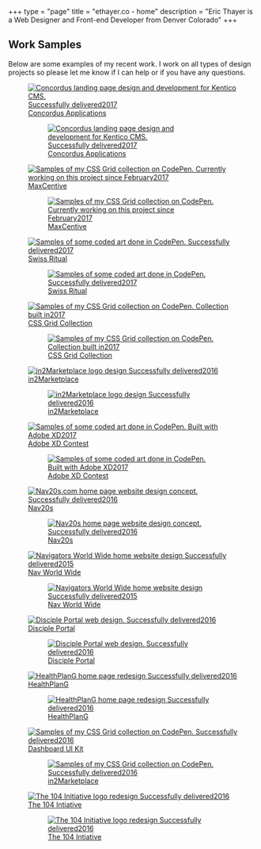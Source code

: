 +++
type = "page"
title = "ethayer.co - home"
description = "Eric Thayer is a Web Designer and Front-end Developer from Denver Colorado"
+++

<!-- Portfolio Home -->
<section id="portfolio-home" class="pt-3">
  <!-- Section Title -->
  <div class="container align-center">
    <h2 id="work-samples">Work Samples</h2>
    <p class="sub-header mb-1 mw-35em md-pr-pl-3">Below are some examples of my recent work. I work on all types of design projects so please let me know if I can help or if you have any questions.</p>
  </div>
</section>

<!-- Project Samples -->
<section id="project-samples" class="pt-pb-2">
  <div class="container container-fluid">
    <!-- Work Examples -->
    <div class="flex-layout l-media-grid">
      <!-- Concordus -->
      <figure class="media-item">
        <a class="media-wrap img" href="#0">
            <img class="lazyload" data-src="images/content-img/16x9/img-16x9-Concordus-RWD-MD.jpg" data-srcset="images/content-img/16x9/img-16x9-Concordus-RWD-LG.jpg 2000w, images/content-img/16x9/img-16x9-Concordus-RWD-MD.jpg 1900w" alt="Concordus landing page design and development for Kentico CMS.">
            <time class="time-stamp" datetime="2017"><span class="sr-only">Successfully delivered</span>2017</time>
            <figcaption class="media-caption" aria-hidden="true">
              <span class="project-title">Concordus Applications</span>                  
            </figcaption>
          </a>
        <noscript>
          <figure class="media-item">
            <a href="#0">
              <img src="images/content-img/16x9/img-16x9-Concordus-RWD-MD.jpg" srcset="images/content-img/16x9/img-16x9-Concordus-RWD-LG.jpg 2000w, images/content-img/16x9/img-16x9-Concordus-RWD-MD.jpg 1900w" alt="Concordus landing page design and development for Kentico CMS.">
              <time class="time-stamp" datetime="2017"><span class="sr-only">Successfully delivered</span>2017</time>
              <figcaption class="media-caption" aria-hidden="true">
                <span class="project-title">Concordus Applications</span>                  
              </figcaption>
            </a>
          </figure>
        </noscript>
      </figure>
      <!-- MaxCentive -->
      <figure class="media-item media-light">
        <a class="media-wrap img" href="#0">
            <img class="lazyload" data-src="images/content-img/16x9/img-16x9-MaxCentive-2-MD.jpg" data-srcset="images/content-img/16x9/img-16x9-MaxCentive-2-LG.jpg 2000w, images/content-img/16x9/img-16x9-MaxCentive-2-MD.jpg 1900w" alt="Samples of my CSS Grid collection on CodePen.">
            <time class="time-stamp" datetime="2017"><span class="sr-only">Currently working on this project since February</span>2017</time>
            <figcaption class="media-caption" aria-hidden="true">
              <span class="project-title">MaxCentive</span>
            </figcaption>
          </a>
        <noscript>
          <figure class="media-item media-light"> 
            <a href="#0">
                <img src="images/content-img/16x9/img-16x9-MaxCentive-2-MD.jpg" srcset="images/content-img/16x9/img-16x9-MaxCentive-2-LG.jpg 2000w, images/content-img/16x9/img-16x9-MaxCentive-2-MD.jpg 1900w" alt="Samples of my CSS Grid collection on CodePen.">
                <time class="time-stamp" datetime="2017"><span class="sr-only">Currently working on this project since February</span>2017</time>
            <figcaption class="media-caption" aria-hidden="true">
              <span class="project-title">MaxCentive</span>
            </figcaption>
              </a>
          </figure>
        </noscript>
      </figure>
      <!-- Swiss Ritual -->
      <figure class="media-item">
        <a class="media-wrap img" href="//codepen.io/collection/DRGMBP/">
            <img class="lazyload" data-src="images/content-img/16x9/img-16x9-SR-Future-Islands-MD.jpg" data-srcset="images/content-img/16x9/img-16x9-SR-Future-Islands-LG.jpg 2000w, images/content-img/16x9/img-16x9-SR-Future-Islands-MD.jpg 1900w" alt="Samples of some coded art done in CodePen.">
            <time class="time-stamp" datetime="2017"><span class="sr-only">Successfully delivered</span>2017</time>
            <figcaption class="media-caption" aria-hidden="true">
              <span class="project-title">Swiss Ritual</span>                  
            </figcaption>
          </a>
        <noscript>
          <figure class="media-item">
            <a href="//codepen.io/collection/DRGMBP/">
              <img class="lazyload" src="images/content-img/16x9/img-16x9-SR-Future-Islands-MD.jpg" srcset="images/content-img/16x9/img-16x9-SR-Future-Islands-LG.jpg 2000w, images/content-img/16x9/img-16x9-SR-Future-Islands-MD.jpg 1900w" alt="Samples of some coded art done in CodePen.">
              <time class="time-stamp" datetime="2017"><span class="sr-only">Successfully delivered</span>2017</time>
              <figcaption class="media-caption" aria-hidden="true">
                <span class="project-title">Swiss Ritual</span>                  
              </figcaption>
            </a>
          </figure>
        </noscript>
      </figure>
      <!-- CSS Grid Samples -->
      <figure class="media-item">
        <a class="media-wrap img" href="//codepen.io/collection/XWovqe/">
            <img class="lazyload" data-src="images/content-img/16x9/img-16x9-CSS-Grid-samples-MD.jpg" data-srcset="images/content-img/16x9/img-16x9-CSS-Grid-samples-LG.jpg 2000w, images/content-img/16x9/img-16x9-CSS-Grid-samples-MD.jpg 1900w" alt="Samples of my CSS Grid collection on CodePen.">
            <time class="time-stamp" datetime="2017"><span class="sr-only">Collection built in</span>2017</time>
            <figcaption class="media-caption" aria-hidden="true">
              <span class="project-title">CSS Grid Collection</span>
            </figcaption>
          </a>
        <noscript>
          <figure class="media-item">
            <a href="//codepen.io/collection/XWovqe/">
                <img src="images/content-img/16x9/img-16x9-CSS-Grid-samples-MD.jpg" srcset="images/content-img/16x9/img-16x9-CSS-Grid-samples-LG.jpg 2000w, images/content-img/16x9/img-16x9-CSS-Grid-samples-MD.jpg 1900w" alt="Samples of my CSS Grid collection on CodePen.">
                <time class="time-stamp" datetime="2017"><span class="sr-only">Collection built in</span>2017</time>
                <figcaption class="media-caption" aria-hidden="true">
                  <span class="project-title">CSS Grid Collection</span>
                </figcaption>
              </a>
          </figure>
        </noscript>
      </figure>
      <!-- in2M Logo -->
      <figure class="media-item media-light">
        <a class="media-wrap img" href="#0">
            <img class="lazyload" data-src="images/content-img/16x9/img-16x9-in2M-logo-MD.jpg" data-srcset="images/content-img/16x9/img-16x9-in2M-logo-LG.jpg 2000w, images/content-img/16x9/img-16x9-in2M-logo-MD.jpg 1900w" alt="in2Marketplace logo design">
            <time class="time-stamp" datetime="2016"><span class="sr-only">Successfully delivered</span>2016</time>
            <figcaption class="media-caption" aria-hidden="true">
              <span class="project-title">in2Marketplace</span>
            </figcaption>
          </a>
        <noscript>
          <figure class="media-item media-light">
            <a href="#0">
                <img src="images/content-img/16x9/img-16x9-in2M-logo-MD.jpg" srcset="images/content-img/16x9/img-16x9-in2M-logo-LG.jpg 2000w, images/content-img/16x9/img-16x9-in2M-logo-MD.jpg 1900w" alt="in2Marketplace logo design">
                <time class="time-stamp" datetime="2016"><span class="sr-only">Successfully delivered</span>2016</time>
                <figcaption class="media-caption" aria-hidden="true">
                  <span class="project-title">in2Marketplace</span>
                </figcaption>
              </a>
          </figure>
        </noscript>
      </figure>
      <!-- Adobe XD Contest -->
      <figure class="media-item">
        <a class="media-wrap img" href="#0">
            <img class="lazyload" data-src="images/content-img/16x9/img-16x9-XD-profile-contest-MD.jpg" data-srcset="images/content-img/16x9/img-16x9-XD-profile-contest-LG.jpg 2000w, images/content-img/16x9/img-16x9-XD-profile-contest-MD.jpg 1900w" alt="Samples of some coded art done in CodePen.">
            <time class="time-stamp" datetime="2017"><span class="sr-only">Built with Adobe XD</span>2017</time>
            <figcaption class="media-caption" aria-hidden="true">
              <span class="project-title">Adobe XD Contest</span>
            </figcaption>
          </a>
        <noscript>
          <figure class="media-item">
            <a href="#0">
              <img src="images/content-img/16x9/img-16x9-XD-profile-contest-MD.jpg" srcset="images/content-img/16x9/img-16x9-XD-profile-contest-LG.jpg 2000w, images/content-img/16x9/img-16x9-XD-profile-contest-MD.jpg 1900w" alt="Samples of some coded art done in CodePen.">
              <time class="time-stamp" datetime="2017"><span class="sr-only">Built with Adobe XD</span>2017</time>
              <figcaption class="media-caption" aria-hidden="true">
                <span class="project-title">Adobe XD Contest</span>
              </figcaption>
            </a>
          </figure>
        </noscript>
      </figure>
      <!-- Nav20s -->
      <figure class="media-item">
        <a class="media-wrap img" href="#0">
            <img class="lazyload" data-src="images/content-img/16x9/img-16x9-Nav20s-MD.jpg" data-srcset="images/content-img/16x9/img-16x9-Nav20s-MD.jpg 2000w, images/content-img/16x9/img-16x9-Nav20s-SM.jpg 1900w" alt="Nav20s.com home page website design concept.">
            <time class="time-stamp" datetime="2016"><span class="sr-only">Successfully delivered</span>2016</time>
            <figcaption class="media-caption" aria-hidden="true">
              <span class="project-title">Nav20s</span>
            </figcaption>
          </a>
        <noscript>
          <figure class="media-item">
            <a href="#0">
              <img src="images/content-img/16x9/img-16x9-Nav20s-MD.jpg" srcset="images/content-img/16x9/img-16x9-Nav20s-MD.jpg 2000w, images/content-img/16x9/img-16x9-Nav20s-SM.jpg 1900w" alt="Nav20s home page website design concept.">
              <time class="time-stamp" datetime="2016"><span class="sr-only">Successfully delivered</span>2016</time>
              <figcaption class="media-caption" aria-hidden="true">
                <span class="project-title">Nav20s</span>
              </figcaption>
            </a>
          </figure>
        </noscript>
      </figure>          
      <!-- Nav World Wide -->
      <figure class="media-item">
        <a class="media-wrap img" href="#0">
            <img class="lazyload" data-src="images/content-img/16x9/img-16x9-NWW-MD.jpg" data-srcset="images/content-img/16x9/img-16x9-NWW-MD.jpg 2000w, images/content-img/16x9/img-16x9-NWW-SM.jpg 1900w" alt="Navigators World Wide home website design">
            <time class="time-stamp" datetime="2015"><span class="sr-only">Successfully delivered</span>2015</time>
            <figcaption class="media-caption" aria-hidden="true">
              <span class="project-title">Nav World Wide</span>
            </figcaption>
          </a>
        <noscript>
          <figure class="media-item">
            <a href="#0">
              <img src="images/content-img/16x9/img-16x9-NWW-MD.jpg" srcset="images/content-img/16x9/img-16x9-NWW-MD.jpg 2000w, images/content-img/16x9/img-16x9-NWW-SM.jpg 1900w" alt="Navigators World Wide home website design">
              <time class="time-stamp" datetime="2016"><span class="sr-only">Successfully delivered</span>2015</time>
              <figcaption class="media-caption" aria-hidden="true">
                <span class="project-title">Nav World Wide</span>
              </figcaption>
            </a>
          </figure>
        </noscript>
      </figure>
      <!-- DPI -->
      <figure class="media-item media-light">
        <a class="media-wrap img" href="#0">
            <img class="lazyload" data-src="images/content-img/16x9/img-16x9-DPI-home-MD.jpg" data-srcset="images/content-img/16x9/img-16x9-DPI-home-MD.jpg 2000w, images/content-img/16x9/img-16x9-DPI-home-SM.jpg 1900w" alt="Disciple Portal web design.">
            <time class="time-stamp" datetime="2016"><span class="sr-only">Successfully delivered</span>2016</time>
            <figcaption class="media-caption" aria-hidden="true">
              <span class="project-title">Disciple Portal</span>
            </figcaption>                
          </a>
        <noscript>
          <figure class="media-item media-light">
            <a href="#0">
              <img src="images/content-img/16x9/img-16x9-DPI-home-MD.jpg" srcset="images/content-img/16x9/img-16x9-DPI-home-MD.jpg 2000w, images/content-img/16x9/img-16x9-DPI-home-SM.jpg 1900w" alt="Disciple Portal web design.">
              <time class="time-stamp" datetime="2016"><span class="sr-only">Successfully delivered</span>2016</time>
              <figcaption class="media-caption" aria-hidden="true">
                <span class="project-title">Disciple Portal</span>
              </figcaption>
            </a>
          </figure>
        </noscript>
      </figure>          
      <!-- HPG -->
      <figure class="media-item">
        <a class="media-wrap img" href="#0">
            <img class="lazyload" data-src="images/content-img/16x9/img-16x9-HPG-MD.jpg" data-srcset="images/content-img/16x9/img-16x9-HPG-MD.jpg 2000w, images/content-img/16x9/img-16x9-HPG-SM.jpg 1900w" alt="HealthPlanG home page redesign">
          <time class="time-stamp" datetime="2016"><span class="sr-only">Successfully delivered</span>2016</time>
            <figcaption class="media-caption" aria-hidden="true">
              <span class="project-title">HealthPlanG</span>
            </figcaption>
          </a>
        <noscript>
          <figure class="media-item">
            <a href="#0">
                <img src="images/content-img/16x9/img-16x9-HPG-MD.jpg" srcset="images/content-img/16x9/img-16x9-HPG-MD.jpg 2000w, images/content-img/16x9/img-16x9-HPG-SM.jpg 1900w" alt="HealthPlanG home page redesign">
                <time class="time-stamp" datetime="2016"><span class="sr-only">Successfully delivered</span>2016</time>
                <figcaption class="media-caption" aria-hidden="true">
                  <span class="project-title">HealthPlanG</span>
                </figcaption>
              </a>
          </figure>
        </noscript>
      </figure>          
      <!-- Adobe XD Dashboard UI Kit -->
      <figure class="media-item">
        <a class="media-wrap img" href="#0">
            <img class="lazyload" data-src="images/content-img/16x9/img-16x9-XD-dashboard-MD.jpg" data-srcset="images/content-img/16x9/img-16x9-XD-dashboard-LG.jpg 2000w, images/content-img/16x9/img-16x9-XD-dashboard-MD.jpg 1900w" alt="Samples of my CSS Grid collection on CodePen.">
            <time class="time-stamp" datetime="2016"><span class="sr-only">Successfully delivered</span>2016</time>
            <figcaption class="media-caption" aria-hidden="true">
              <span class="project-title">Dashboard UI Kit</span>
            </figcaption>
          </a>
        <noscript>
          <figure class="media-item">
            <a href="#0">
                <img src="images/content-img/16x9/img-16x9-XD-dashboard-MD.jpg" srcset="images/content-img/16x9/img-16x9-XD-dashboard-LG.jpg 2000w, images/content-img/16x9/img-16x9-XD-dashboard-MD.jpg 1900w" alt="Samples of my CSS Grid collection on CodePen.">
                <time class="time-stamp" datetime="2016"><span class="sr-only">Successfully delivered</span>2016</time>
                <figcaption class="media-caption" aria-hidden="true">
                  <span class="project-title">in2Marketplace</span>
                </figcaption>
              </a>
          </figure>
        </noscript>
      </figure>
      <!-- The 104 Initiative logo -->
      <figure class="media-item">
        <a class="media-wrap img" href="#0">
            <img class="lazyload" data-src="images/content-img/16x9/img-16x9-104v2-logo-MD.jpg" data-srcset="images/content-img/16x9/img-16x9-104v2-logo-MD.jpg 2000w, images/content-img/16x9/img-16x9-104v2-logo-SM.jpg 1900w" alt="The 104 Initiative logo redesign">
            <time class="time-stamp" datetime="2016"><span class="sr-only">Successfully delivered</span>2016</time>
            <figcaption class="media-caption" aria-hidden="true">
              <span class="project-title">The 104 Intiative</span>
            </figcaption>
          </a>
        <noscript>
          <figure class="media-item">
            <a href="#0">
                <img src="images/content-img/16x9/img-16x9-104v2-logo-MD.jpg" srcset="images/content-img/16x9/img-16x9-104v2-logo-MD.jpg 2000w, images/content-img/16x9/img-16x9-104v2-logo-SM.jpg 1900w" alt="The 104 Initiative logo redesign">
                <time class="time-stamp" datetime="2016"><span class="sr-only">Successfully delivered</span>2016</time>
                <figcaption class="media-caption" aria-hidden="true">
                  <span class="project-title">The 104 Intiative</span>
                </figcaption>
              </a>
          </figure>
        </noscript>
      </figure>
    </div>
    <!--<a class="cta-link" href="portfolio/">View Portfolio</a>-->
  </div>
</section>